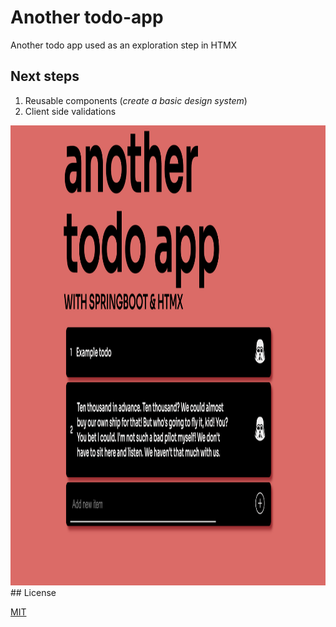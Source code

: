 # Another todo-app

Another todo app used as an exploration step in HTMX

## Next steps

1. Reusable components (*create a basic design system*)
2. Client side validations

<img src="./another-todo-app.png" height="736" width="1205">
## License

[MIT](https://choosealicense.com/licenses/mit/)